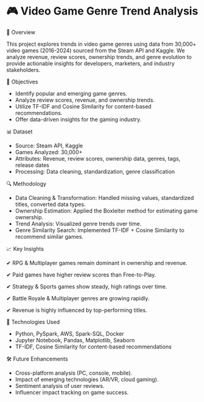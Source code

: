 # 🎮 Video Game Genre Trend Analysis

📌 Overview

This project explores trends in video game genres using data from 30,000+ video games (2016-2024) sourced from the Steam API and Kaggle. We analyze revenue, review scores, ownership trends, and genre evolution to provide actionable insights for developers, marketers, and industry stakeholders.


🎯 Objectives

* Identify popular and emerging game genres.
* Analyze review scores, revenue, and ownership trends.
* Utilize TF-IDF and Cosine Similarity for content-based recommendations.
* Offer data-driven insights for the gaming industry.


📊 Dataset

* Source: Steam API, Kaggle
* Games Analyzed: 30,000+
* Attributes: Revenue, review scores, ownership data, genres, tags, release dates
* Processing: Data cleaning, standardization, genre classification


🔍 Methodology

* Data Cleaning & Transformation: Handled missing values, standardized titles, converted data types.
* Ownership Estimation: Applied the Boxleiter method for estimating game ownership.
* Trend Analysis: Visualized genre trends over time.
* Genre Similarity Search: Implemented TF-IDF + Cosine Similarity to recommend similar games.


📈 Key Insights

✔ RPG & Multiplayer games remain dominant in ownership and revenue.

✔ Paid games have higher review scores than Free-to-Play.

✔ Strategy & Sports games show steady, high ratings over time.

✔ Battle Royale & Multiplayer genres are growing rapidly.

✔ Revenue is highly influenced by top-performing titles.


🚀 Technologies Used

* Python, PySpark, AWS, Spark-SQL, Docker
* Jupyter Notebook, Pandas, Matplotlib, Seaborn
* TF-IDF, Cosine Similarity for content-based recommendations


🛠 Future Enhancements

* Cross-platform analysis (PC, console, mobile).
* Impact of emerging technologies (AR/VR, cloud gaming).
* Sentiment analysis of user reviews.
* Influencer impact tracking on game success.
